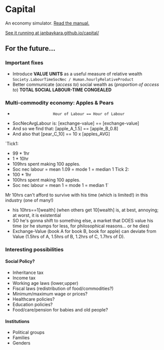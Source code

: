 # Capital
An economy simulator. [Read the manual.](https://archive.org/stream/KarlMarxCapitalVolumeIPenguinClassics/Karl%20Marx%2CCapital%20Volume%20I%20%28Penguin%20Classics%29#page/n125/mode/2up)

[See it running at janbaykara.github.io/capital/](https://janbaykara.github.io/capital/)

## For the future...

### Important fixes
- Introduce **VALUE UNITS** as a useful measure of relative wealth `Society.LabourTimeSocNec / Human.hourlyRelativeProduct`
- Better communicate (*access to*) social wealth as (*proportion of access to*) **TOTAL SOCIAL LABOUR-TIME CONGEALED**

### Multi-commodity economy: Apples & Pears
-						Hour of Labour == Hour of Labour
- SocNecAvgLabour is: [exchange-value] == [exchange-value]
- And so we find that:   [apple_A_1.5] == [apple_B_0.8]
- And also that 		 [pear_C_10] == 10 x [apples_AVG]

`Tick1:
- 99 * 1hr
- 1 * 10hr
- 109hrs spent making 100 apples.
- Soc nec labour = mean   1.09
			   	 = mode   1
			   	 = median 1
Tick 2:
- 100 * 1hr
- 100hrs spent making 100 apples.
- Soc nec labour = mean   1
			   	 = mode   1
			   	 = median 1`

Mr 10hrs can't afford to survive with his time (which is limited!) in this industry (one of many!)
- his 10hrs==1[wealth] (when others get 10[wealth] is, at best, annoying; at worst, it is existential
- SO he's gonna shift to something else, a market that DOES value his time (or he stumps for less, for philosophical reasons... or he dies)
- Exchange-Value (book A for book B, book for apple) can deviate from Value (1.5hrs of A, 1.5hrs of B, 1.2hrs of C, 1.7hrs of D).

### Interesting possibilities

#### Social Policy?
- Inheritance tax
- Income tax
- Working age laws (lower,upper)
- Fiscal laws (redistribution of food/commodities?)
- Minimum/maximum wage or prices?
- Healthcare policies?
- Education policies?
- Food/care/pension for babies and old people?

#### Institutions
- Political groups
- Families
- Genders
